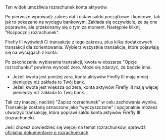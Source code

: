 Ten widok umożliwia rozrachunek konta aktywów.

Po pierwsze wprowadź zakres dat i ustaw saldo początkowe i końcowe, tak jak to pokazano na wyciągu bankowym. Zakłada się oczywiście, że są one poprawne, ale przekonamy się o tym za moment. Następnie kliknij "Rozpocznij rozrachunek".

Firefly III wyświetli Ci transakcje z tego zakresu, plus kilka dodatkowych transakcji dla zorientowania. Wybierz wszystkie transakcje, które pojawiają się na wyciągach z konta.

Po zakończeniu wybierania transakcji, kwota w obszarze "Opcje rozrachunku" powinna wynosić zero. Może się zdarzyć, że będzie inna.

* Jeżeli kwota jest poniżej zera, konta aktywów Firefly III mają mniej pieniędzy niż zakłada to Twój bank.
* Jeżeli kwota jest większa od zera, konta aktywów Firefly III mają więcej pieniędzy niż zakłada to Twój bank.

Tak czy inaczej, naciśnij "Zapisz rozrachunek" w celu zachowania wyniku. Transakcje zostaną oznaczone jako "wyczyszczone" i opcjonalnie możesz utworzyć transakcję, która poprawi saldo konta aktywów Firefly III (rozrachunek).

Jeśli chcesz dowiedzieć się więcej na temat rozrachunków, sprawdź [oficjalną dokumentację o rozrachunkach](https://firefly-iii.readthedocs.io/en/latest/advanced/reconcile.html).